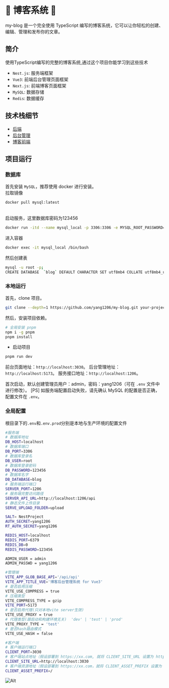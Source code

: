 # 📝 博客系统 📝

my-blog 是一个完全使用 TypeScript 编写的博客系统，它可以让你轻松的创建、编辑、管理和发布你的文章。
## 简介

使用TypeScript编写的完整的博客系统,通过这个项目你能学习到这些技术

- `Nest.js`: 服务端框架
- `Vue3`: 前端后台管理页面框架
- `Next.js`: 前端博客页面框架
- `MySQL`: 数据存储
- `Redis`: 数据缓存
## 技术栈细节

- [后端](./packages/server/README.md)
- [后台管理](./packages/admin-vue/README.md)
- [博客前端](./packages/client/README.md)
  
## 项目运行
### 数据库
首先安装 `MySQL`，推荐使用 docker 进行安装。
<br />
拉取镜像
<br />
```bash
docker pull mysql:latest
```
<br />
启动服务，这里数据库密码为123456

```bash
docker run -itd --name mysql_local -p 3306:3306 -e MYSQL_ROOT_PASSWORD=123456 mysql/mysql-server
```
进入容器
```bash
docker exec -it mysql_local /bin/bash
```
然后创建表
```bash
mysql -u root -p;
CREATE DATABASE  `blog` DEFAULT CHARACTER SET utf8mb4 COLLATE utf8mb4_unicode_ci;
```
### 本地运行
首先，clone 项目。

```bash
git clone --depth=1 https://github.com/yang1206/my-blog.git your-project-name
```

然后，安装项目依赖。

```bash
# 全局安装 pnpm
npm i -g pnpm
pnpm install
```

- 启动项目

```bash
pnpm run dev
```

前台页面地址：`http://localhost:3030`。
后台管理地址：`http://localhost:5173`。
服务接口地址：`http://localhost:1206`。

首次启动，默认创建管理员用户：admin，密码：yang1206（可在 `.env` 文件中进行修改）。
[PS] 如服务端配置启动失败，请先确认 MySQL 的配置是否正确，配置文件在 `.env`。
### 全局配置
根目录下的`.env`和`.env.prod`分别是本地与生产环境的配置文件
```bash
#服务端
# 数据库地址
DB_HOST=localhost  
# 数据库端口
DB_PORT=3306
# 数据库登录名
DB_USER=root
# 数据库登录密码
DB_PASSWORD=123456
# 数据库名字
DB_DATABASE=blog
# 服务端运行端口
SERVER_PORT=1206
# 服务端完整访问路径
SERVER_API_URL=http://localhost:1206/api
# 静态文件上传目录
SERVE_UPLOAD_FOLDER=upload

SALT= NestProject
AUTH_SECRET=yang1206
RT_AUTH_SECRET=yang1206

REDIS_HOST=localhost
REDIS_PORT=6379
REDIS_DB=0
REDIS_PASSWORD=123456

ADMIN_USER = admin
ADMIN_PASSWD = yang1206

#管理端
VITE_APP_GLOB_BASE_API='/api/api'
VITE_APP_TITLE_VUE='博客后台管理系统 for Vue3'
# 是否启用压缩
VITE_USE_COMPRESS = true
# 压缩类型
VITE_COMPRESS_TYPE = gzip
VITE_PORT=5173
# 是否启用代理(只对本地vite server生效)
VITE_USE_PROXY = true
# 代理类型(跟启动和构建环境无关)  'dev' | 'test' | 'prod'
VITE_PROXY_TYPE = 'test'
# 是否hash路由模式
VITE_USE_HASH = false

#客户端
# 客户端运行端口
CLIENT_PORT=3030
# 客户端站点地址（假设部署到 https://xx.com, 就将 CLIENT_SITE_URL 设置为 https://xx.com）
CLIENT_SITE_URL=http://localhost:3030
# 客户端资源地址（假设部署到 https://xx.com，就将 CLIENT_ASSET_PREFIX 设置为 https://xx.com，如果将资源上传到 cdn ，那就改为 cdn 地址）
CLIENT_ASSET_PREFIX=/
```
![Alt](https://repobeats.axiom.co/api/embed/c964cacad1bfd31fe31ed0a73865ccd744baf3f5.svg "Repobeats analytics image")
